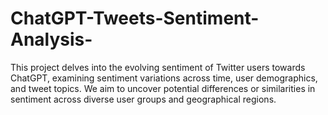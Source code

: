 # ChatGPT-Tweets-Sentiment-Analysis-
This project delves into the evolving sentiment of Twitter users towards ChatGPT, examining sentiment variations across time, user demographics, and tweet topics. We aim to uncover potential differences or similarities in sentiment across diverse user groups and geographical regions.

